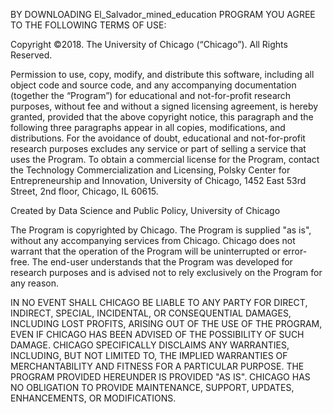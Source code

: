 BY DOWNLOADING El_Salvador_mined_education PROGRAM YOU AGREE TO THE FOLLOWING TERMS OF USE:

Copyright ©2018. The University of Chicago (“Chicago”). All Rights Reserved.

Permission to use, copy, modify, and distribute this software, including all object code and source code, and any accompanying documentation (together the “Program”) for educational and not-for-profit research purposes, without fee and without a signed licensing agreement, is hereby granted, provided that the above copyright notice, this paragraph and the following three paragraphs appear in all copies, modifications, and distributions. For the avoidance of doubt, educational and not-for-profit research purposes excludes any service or part of selling a service that uses the Program. To obtain a commercial license for the Program, contact the Technology Commercialization and Licensing, Polsky Center for Entrepreneurship and Innovation, University of Chicago, 1452 East 53rd Street, 2nd floor, Chicago, IL 60615.

Created by Data Science and Public Policy, University of Chicago

The Program is copyrighted by Chicago. The Program is supplied "as is", without any accompanying services from Chicago. Chicago does not warrant that the operation of the Program will be uninterrupted or error-free. The end-user understands that the Program was developed for research purposes and is advised not to rely exclusively on the Program for any reason.

IN NO EVENT SHALL CHICAGO BE LIABLE TO ANY PARTY FOR DIRECT, INDIRECT, SPECIAL, INCIDENTAL, OR CONSEQUENTIAL DAMAGES, INCLUDING LOST PROFITS, ARISING OUT OF THE USE OF THE PROGRAM, EVEN IF CHICAGO HAS BEEN ADVISED OF THE POSSIBILITY OF SUCH DAMAGE. CHICAGO SPECIFICALLY DISCLAIMS ANY WARRANTIES, INCLUDING, BUT NOT LIMITED TO, THE IMPLIED WARRANTIES OF MERCHANTABILITY AND FITNESS FOR A PARTICULAR PURPOSE. THE PROGRAM PROVIDED HEREUNDER IS PROVIDED "AS IS". CHICAGO HAS NO OBLIGATION TO PROVIDE MAINTENANCE, SUPPORT, UPDATES, ENHANCEMENTS, OR MODIFICATIONS.
